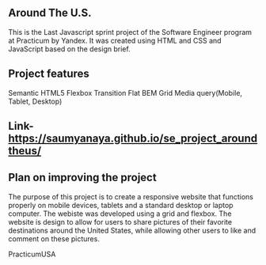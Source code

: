 
## Around The U.S.

This is the Last Javascript sprint project of the Software Engineer program at Practicum by Yandex. It was created using HTML and CSS and JavaScript based on the design brief.

## Project features
Semantic HTML5
Flexbox
Transition
Flat BEM
Grid
Media query(Mobile, Tablet, Desktop)

## Link- https://saumyanaya.github.io/se_project_aroundtheus/

## Plan on improving the project
The purpose of this project is to create a responsive website that functions properly on mobile devices, tablets and a standard desktop or laptop computer. The webiste was developed using a grid and flexbox. The website is design to allow for users to share pictures of their favorite destinations around the United States, while allowing other users to like and comment on these pictures.

PracticumUSA

